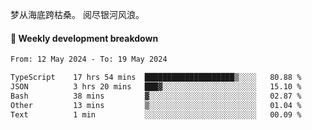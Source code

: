 梦从海底跨枯桑。
阅尽银河风浪。


#### 📝 Weekly development breakdown

<!--START_SECTION:waka-->

```txt
From: 12 May 2024 - To: 19 May 2024

TypeScript    17 hrs 54 mins  ████████████████████▒░░░░   80.88 %
JSON          3 hrs 20 mins   ███▓░░░░░░░░░░░░░░░░░░░░░   15.10 %
Bash          38 mins         ▓░░░░░░░░░░░░░░░░░░░░░░░░   02.87 %
Other         13 mins         ▒░░░░░░░░░░░░░░░░░░░░░░░░   01.04 %
Text          1 min           ░░░░░░░░░░░░░░░░░░░░░░░░░   00.09 %
```

<!--END_SECTION:waka-->



